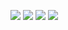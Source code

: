 [![](https://img.shields.io/badge/release-v0.10.2-informational.svg)](https://github.com/Paveloom/C3/releases/tag/v0.10.2) [![](https://img.shields.io/badge/platforms-linux,%20macOS-3E6680.svg)](#) [![](https://img.shields.io/badge/requires-gcc%206.1%2B-critical.svg)](https://gcc.gnu.org/wiki/GFortran/News#GCC6) [![](https://img.shields.io/badge/requires-python%203.7.6%2B-critical.svg)](https://www.python.org/downloads/)